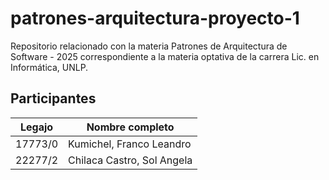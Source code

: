 # patrones-arquitectura-proyecto-1
Repositorio relacionado con la materia Patrones de Arquitectura de Software - 2025 correspondiente a la materia optativa de la carrera Lic. en Informática, UNLP. 

## Participantes 

| Legajo    | Nombre completo   |
| -- | -- |
| 17773/0 | Kumichel, Franco Leandro    |
| 22277/2 | Chilaca Castro, Sol Angela    |
